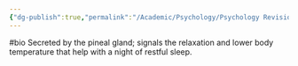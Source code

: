 ```yaml
---
{"dg-publish":true,"permalink":"/Academic/Psychology/Psychology Revision/Concepts/Melatonin/"}
---
```


#bio Secreted by the pineal gland; signals the relaxation and lower body temperature that help with a night of restful sleep.